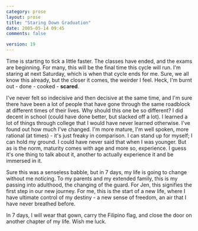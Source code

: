 ```yaml
---
category: prose
layout: prose
title: "Staring Down Graduation"
date: 2005-05-14 09:45
comments: false

version: 19
---
```


Time is starting to tick a little faster. The classes have ended, and the exams are beginning. For many, this will be the final time this cycle will run. I'm staring at next Saturday, which is when that cycle ends for me. Sure, we all know this already, but the closer it comes, the weirder I feel. Heck, I'm burnt out - done - cooked - **scared**.

I've never felt so indecisive and then decisive at the same time, and I'm sure there have been a lot of people that have gone through the same roadblock at different times of their lives. Why should this one be so different? I did decent in school (could have done better, but slacked off a lot). I learned a lot of things through college that I would have never learned otherwise. I've found out how much I've changed. I'm more mature, I'm well spoken, more rational (at times) - it's just freaky in comparison. I can stand up for myself; I can hold my ground. I could have never said that when I was younger. But as is the norm, maturity comes with age and more so, experience. I guess it's one thing to talk about it, another to actually experience it and be immersed in it.

Sure this was a senseless babble, but in 7 days, my life is going to change without me noticing. To my parents and my extended family, this is my passing into adulthood, the changing of the guard. For Jen, this signifies the first step in our new journey. For me, this is the start of a new life, where I have ultimate control of my destiny - a new sense of freedom, an air that I have never breathed before.

In 7 days, I will wear that gown, carry the Filipino flag, and close the door on another chapter of my life. Wish me luck.
